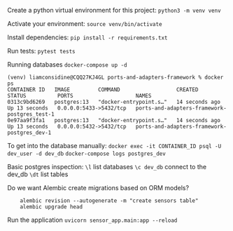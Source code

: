 Create a python virtual environment for this project:
`python3 -m venv venv`

Activate your environment:
`source venv/bin/activate`

Install dependencies: 
`pip install -r requirements.txt`

Run tests: 
`pytest tests`

Running databases
`docker-compose up -d`

```
(venv) liamconsidine@CQQ27KJ4GL ports-and-adapters-framework % docker ps
CONTAINER ID   IMAGE         COMMAND                  CREATED          STATUS          PORTS                    NAMES
0313c9bd6269   postgres:13   "docker-entrypoint.s…"   14 seconds ago   Up 13 seconds   0.0.0.0:5433->5432/tcp   ports-and-adapters-framework-postgres_test-1
0e97aa9f3fa1   postgres:13   "docker-entrypoint.s…"   14 seconds ago   Up 13 seconds   0.0.0.0:5432->5432/tcp   ports-and-adapters-framework-postgres_dev-1
```

To get into the database manually:
`docker exec -it CONTAINER_ID psql -U dev_user -d dev_db`
`docker-compose logs postgres_dev`

Basic postgres inspection: 
`\l` list databases
`\c dev_db` connect to the dev_db
`\dt` list tables


Do we want Alembic create migrations based on ORM models?

```
    alembic revision --autogenerate -m "create sensors table"
    alembic upgrade head
```

Run the application
`uvicorn sensor_app.main:app --reload`